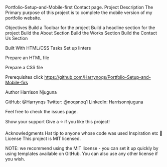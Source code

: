 Portfolio-Setup-and-Mobile-first Contact page.
Project Description The Primary purpose of this project is to complete the mobile version of my portfolio website.

Objectives 
Build a Toolbar for the project 
Build a headline section for the project 
Build the About Section 
Build the Works Section 
Build the Contact Us Section

Built With HTML/CSS Tasks Set up linters

Prepare an HTML file

Prepare a CSS file

Prerequisites click https://github.com/Harrynoqs/Portfolio-Setup-and-Mobile-firs

Author Harrison Njuguna 

GitHub: @Harrynqs 
Twitter: @noqsnoq1 
LinkedIn: Harrisonnjuguna


Feel free to check the issues page.

Show your support Give a ⭐️ if you like this project!

Acknowledgments Hat tip to anyone whose code was used Inspiration etc 📝 License This project is MIT licensed.

NOTE: we recommend using the MIT license - you can set it up quickly by using templates available on GitHub. You can also use any other license if you wish.